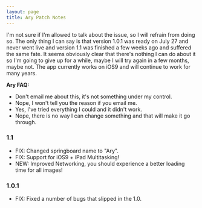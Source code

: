 ```yaml
---
layout: page
title: Ary Patch Notes
---
```


I'm not sure if I'm allowed to talk about the issue, so I will refrain from doing so. The only thing I can say is that version 1.0.1 was ready on July 27 and never went live and version 1.1 was finished a few weeks ago and suffered the same fate. It seems obviously clear that there's nothing I can do about it so I'm going to give up for a while, maybe I will try again in a few months, maybe not. The app currently works on iOS9 and will continue to work for many years.

**Ary FAQ:**  

- Don't email me about this, it's not something under my control.  
- Nope, I won't tell you the reason if you email me.  
- Yes, I've tried everything I could and it didn't work.  
- Nope, there is no way I can change something and that will make it go through.


### 1.1

- FIX: Changed springboard name to "Ary".  
- FIX: Support for iOS9 + iPad Multitasking!  
- NEW: Improved Networking, you should experience a better loading time for all images!

### 1.0.1

- FIX: Fixed a number of bugs that slipped in the 1.0.